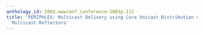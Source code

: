 ```yaml
---
anthology_id: 2003.wwwconf_conference-2003p.112
title: 'PERIPHLEX: Multicast Delivery using Core Unicast Distribution with Peripheral
  Multicast Reflectors'
---
```

